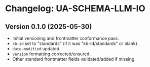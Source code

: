 # Changelog: UA-SCHEMA-LLM-IO

## Version 0.1.0 (2025-05-30)
- Initial versioning and frontmatter conformance pass.
- `kb-id` set to "standards" (if it was "kb-id/standards" or blank).
- `date-modified` updated.
- `version` formatting corrected/ensured.
- Other standard frontmatter fields validated/added if missing.
